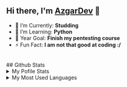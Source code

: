 
## Hi there, I'm [AzgarDev](https://github.com/AzgarDev) 👋

- 🥅 I’m Currently: **Studding**
- 🌱 I’m Learning: **Python**
- 🔭 Year Goal: **Finish my pentesting course**
- ⚡ Fun Fact:  **I am not that good at coding :/**
<br />
## Github Stats

<details>
  <summary>My Pofile Stats</summary>
  <br/>
  <a href="https://github.com/rjsamra/github-readme-stats"><img alt="AzgarDev's GitHub Stats" src="https://github-readme-stats.vercel.app/api/?username=AzgarDev&layout=compact&show_icons=true&include_all_commits=true&hide_border=true&theme=radical" /></a>
  <br/>
</details>

<details> 
  <summary>My Most Used Languages</summary>
  <br/>
  <a href="https://github.com/rjsamra/github-readme-stats"><img alt="AzgarDev's Top Languages" src="https://github-readme-stats.vercel.app/api/top-langs/?username=AzgarDev&layout=compact&show_icons=true&include_all_commits=true&hide_border=true&theme=radical&langs_count=10" /></a>
  <br/>
</details>
